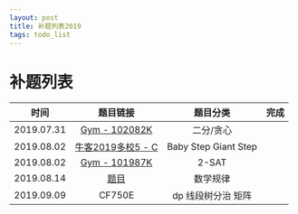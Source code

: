```yaml
---
layout: post
title: 补题列表2019
tags: todo_list
---
```


# 补题列表

时间 |                      题目链接                      | 题目分类 | 完成 
:-:|:-:|:-:|:-:
2019.07.31 | [Gym - 102082K](https://codeforces.com/gym/102082) | 二分/贪心 |  
2019.08.02 | [牛客2019多校5 - C](https://ac.nowcoder.com/acm/contest/885/C) | Baby Step Giant Step | 
2019.08.02 | [Gym - 101987K](https://codeforces.com/gym/101987/) | 2-SAT | 
2019.08.14 | [题目](https://vjudge.net/contest/319804#problem/C) | 数学规律 | 
2019.09.09 | CF750E | dp 线段树分治 矩阵 | 

